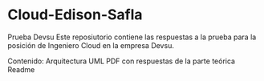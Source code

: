 # Cloud-Edison-Safla
Prueba Devsu
Este reposiutorio contiene las respuestas a la prueba para la posición de Ingeniero Cloud en la empresa Devsu.

Contenido:
Arquitectura UML
PDF con respuestas de la parte teórica
Readme
